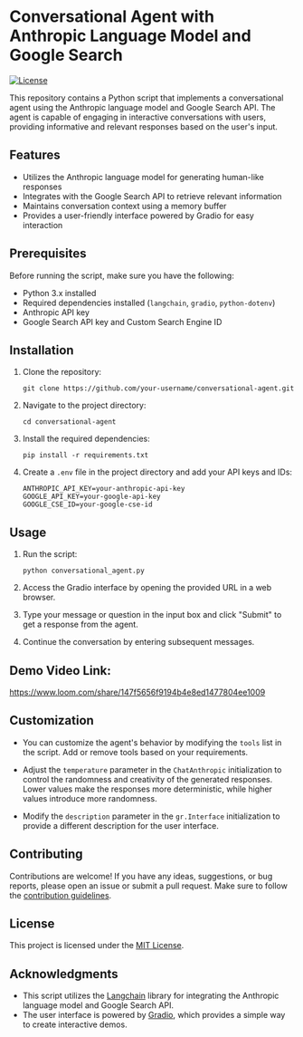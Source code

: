 # Conversational Agent with Anthropic Language Model and Google Search

[![License](https://img.shields.io/badge/license-MIT-blue.svg)](LICENSE)

This repository contains a Python script that implements a conversational agent using the Anthropic language model and Google Search API. The agent is capable of engaging in interactive conversations with users, providing informative and relevant responses based on the user's input.

## Features

- Utilizes the Anthropic language model for generating human-like responses
- Integrates with the Google Search API to retrieve relevant information
- Maintains conversation context using a memory buffer
- Provides a user-friendly interface powered by Gradio for easy interaction

## Prerequisites

Before running the script, make sure you have the following:

- Python 3.x installed
- Required dependencies installed (`langchain`, `gradio`, `python-dotenv`)
- Anthropic API key
- Google Search API key and Custom Search Engine ID

## Installation

1. Clone the repository:

   ```shell
   git clone https://github.com/your-username/conversational-agent.git
   ```

2. Navigate to the project directory:

   ```shell
   cd conversational-agent
   ```

3. Install the required dependencies:

   ```shell
   pip install -r requirements.txt
   ```

4. Create a `.env` file in the project directory and add your API keys and IDs:

   ```
   ANTHROPIC_API_KEY=your-anthropic-api-key
   GOOGLE_API_KEY=your-google-api-key
   GOOGLE_CSE_ID=your-google-cse-id
   ```

## Usage

1. Run the script:

   ```shell
   python conversational_agent.py
   ```

2. Access the Gradio interface by opening the provided URL in a web browser.

3. Type your message or question in the input box and click "Submit" to get a response from the agent.

4. Continue the conversation by entering subsequent messages.


## Demo Video Link: 
https://www.loom.com/share/147f5656f9194b4e8ed1477804ee1009


## Customization

- You can customize the agent's behavior by modifying the `tools` list in the script. Add or remove tools based on your requirements.

- Adjust the `temperature` parameter in the `ChatAnthropic` initialization to control the randomness and creativity of the generated responses. Lower values make the responses more deterministic, while higher values introduce more randomness.

- Modify the `description` parameter in the `gr.Interface` initialization to provide a different description for the user interface.

## Contributing

Contributions are welcome! If you have any ideas, suggestions, or bug reports, please open an issue or submit a pull request. Make sure to follow the [contribution guidelines](CONTRIBUTING.md).

## License

This project is licensed under the [MIT License](LICENSE).

## Acknowledgments

- This script utilizes the [Langchain](https://github.com/hwchase17/langchain) library for integrating the Anthropic language model and Google Search API.
- The user interface is powered by [Gradio](https://gradio.app/), which provides a simple way to create interactive demos.
